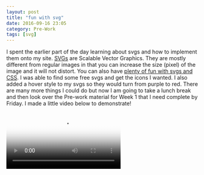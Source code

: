 ```yaml
---
layout: post
title: "fun with svg"
date: 2016-09-16 23:05
category: Pre-Work
tags: [svg]
---
```

I spent the earlier part of the day learning about svgs and how to implement them onto my site. <a href="https://en.wikipedia.org/wiki/Scalable_Vector_Graphics">SVGs</a> are Scalable Vector Graphics. They are mostly different from regular images in that you can increase the size (pixel) of the image and it will not distort. You can also have <a href="https://www.smashingmagazine.com/2014/11/styling-and-animating-svgs-with-css/">plenty of fun with svgs and CSS</a>. I was able to find some free svgs and get the icons I wanted. I also added a hover style to my svgs so they would turn from purple to red. There are many more things I could do but now I am going to take a lunch break and then look over the Pre-work material for Week 1 that I need complete by Friday. I made a little video below to demonstrate!

<!-- post video -->

<div class="video_container">
  <video controls="controls" allowfullscreen="true" poster="path/to/poster_image.png">
    <source src="/video/svg.mp4" type="video/mp4">
  </video> 
</div>